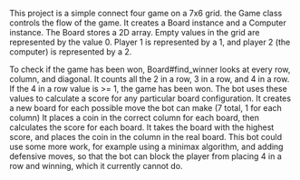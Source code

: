 This project is a simple connect four game on a 7x6 grid.
the Game class controls the flow of the game. It creates a Board instance and a Computer instance.
The Board stores a 2D array. Empty values in the grid are represented by the value 0.
Player 1 is represented by a 1, and player 2 (the computer) is represented by a 2.

To check if the game has been won, Board#find_winner looks at every row, column, and diagonal.
It counts all the 2 in a row, 3 in a row, and 4 in a row. If the 4 in a row value is >= 1, the game has been won.
The bot uses these values to calculate a score for any particular board configuration.
It creates a new board for each possible move the bot can make (7 total, 1 for each column)
It places a coin in the correct column for each board, then calculates the score for each board.
It takes the board with the highest score, and places the coin in the column in the real board.
This bot could use some more work, for example using a minimax algorithm, and adding defensive moves, so that
the bot can block the player from placing 4 in a row and winning, which it currently cannot do.